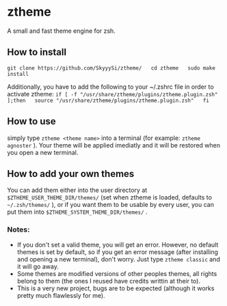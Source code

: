 # ztheme
A small and fast theme engine for zsh.

## How to install
`git clone https://github.com/SkyyySi/ztheme/  
cd ztheme  
sudo make install`  

Additionally, you have to add the following to your ~/.zshrc file in order to activate ztheme:
`if [ -f "/usr/share/ztheme/plugins/ztheme.plugin.zsh" ];then  
	source "/usr/share/ztheme/plugins/ztheme.plugin.zsh"  
fi`  

## How to use
simply type `ztheme <theme name>` into a terminal (for example: `ztheme agnoster` ). Your theme will be applied imediatly and it will be restored when you open a new terminal.

## How to add your own themes
You can add them either into the user directory at `$ZTHEME_USER_THEME_DIR/themes/` (set when ztheme is loaded, defaults to `~/.zsh/themes/` ), or if you want them to be usable by every user, you can put them into `$ZTHEME_SYSTEM_THEME_DIR/themes/` .

### Notes:
- If you don't set a valid theme, you will get an error. However, no default themes is set by default, so if you get an error message (after installing and opening a new terminal), don't worry. Just type `ztheme classic` and it will go away.
- Some themes are modified versions of other peoples themes, all rights belong to them (the ones I reused have credits writtin at their to).
- This is a very new project, bugs are to be expected (although it works pretty much flawlessly for me).
